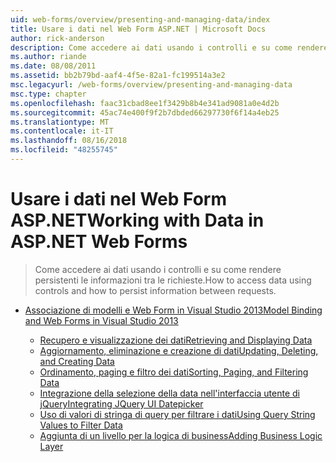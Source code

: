 ```yaml
---
uid: web-forms/overview/presenting-and-managing-data/index
title: Usare i dati nel Web Form ASP.NET | Microsoft Docs
author: rick-anderson
description: Come accedere ai dati usando i controlli e su come rendere persistenti le informazioni tra le richieste.
ms.author: riande
ms.date: 08/08/2011
ms.assetid: bb2b79bd-aaf4-4f5e-82a1-fc199514a3e2
msc.legacyurl: /web-forms/overview/presenting-and-managing-data
msc.type: chapter
ms.openlocfilehash: faac31cbad8ee1f3429b8b4e341ad9081a0e4d2b
ms.sourcegitcommit: 45ac74e400f9f2b7dbded66297730f6f14a4eb25
ms.translationtype: MT
ms.contentlocale: it-IT
ms.lasthandoff: 08/16/2018
ms.locfileid: "48255745"
---
```

<a name="working-with-data-in-aspnet-web-forms"></a><span data-ttu-id="2e4b4-103">Usare i dati nel Web Form ASP.NET</span><span class="sxs-lookup"><span data-stu-id="2e4b4-103">Working with Data in ASP.NET Web Forms</span></span>
====================
> <span data-ttu-id="2e4b4-104">Come accedere ai dati usando i controlli e su come rendere persistenti le informazioni tra le richieste.</span><span class="sxs-lookup"><span data-stu-id="2e4b4-104">How to access data using controls and how to persist information between requests.</span></span>


- [<span data-ttu-id="2e4b4-105">Associazione di modelli e Web Form in Visual Studio 2013</span><span class="sxs-lookup"><span data-stu-id="2e4b4-105">Model Binding and Web Forms in Visual Studio 2013</span></span>](model-binding/index.md)

    - [<span data-ttu-id="2e4b4-106">Recupero e visualizzazione dei dati</span><span class="sxs-lookup"><span data-stu-id="2e4b4-106">Retrieving and Displaying Data</span></span>](model-binding/retrieving-data.md)
    - [<span data-ttu-id="2e4b4-107">Aggiornamento, eliminazione e creazione di dati</span><span class="sxs-lookup"><span data-stu-id="2e4b4-107">Updating, Deleting, and Creating Data</span></span>](model-binding/updating-deleting-and-creating-data.md)
    - [<span data-ttu-id="2e4b4-108">Ordinamento, paging e filtro dei dati</span><span class="sxs-lookup"><span data-stu-id="2e4b4-108">Sorting, Paging, and Filtering Data</span></span>](model-binding/sorting-paging-and-filtering-data.md)
    - [<span data-ttu-id="2e4b4-109">Integrazione della selezione della data nell'interfaccia utente di jQuery</span><span class="sxs-lookup"><span data-stu-id="2e4b4-109">Integrating JQuery UI Datepicker</span></span>](model-binding/integrating-jquery-ui.md)
    - [<span data-ttu-id="2e4b4-110">Uso di valori di stringa di query per filtrare i dati</span><span class="sxs-lookup"><span data-stu-id="2e4b4-110">Using Query String Values to Filter Data</span></span>](model-binding/using-query-string-values-to-retrieve-data.md)
    - [<span data-ttu-id="2e4b4-111">Aggiunta di un livello per la logica di business</span><span class="sxs-lookup"><span data-stu-id="2e4b4-111">Adding Business Logic Layer</span></span>](model-binding/adding-business-logic-layer.md)
